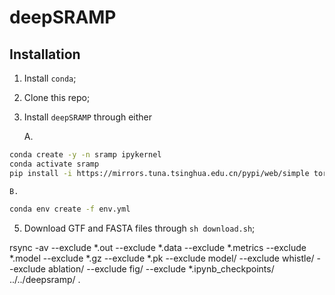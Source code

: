 # deepSRAMP

## Installation

1. Install `conda`;
2. Clone this repo;
3. Install `deepSRAMP` through either

    A.
```sh
conda create -y -n sramp ipykernel 
conda activate sramp
pip install -i https://mirrors.tuna.tsinghua.edu.cn/pypi/web/simple torch pandas scikit-learn regex joblib tqdm matplotlib seaborn shap
```

    B. 
```sh
conda env create -f env.yml
```
5. Download GTF and FASTA files through `sh download.sh`;







rsync -av --exclude *.out --exclude *.data --exclude *.metrics --exclude *.model --exclude *.gz --exclude *.pk --exclude model/ --exclude whistle/ --exclude ablation/ --exclude fig/ --exclude *.ipynb_checkpoints/ ../../deepsramp/ .
